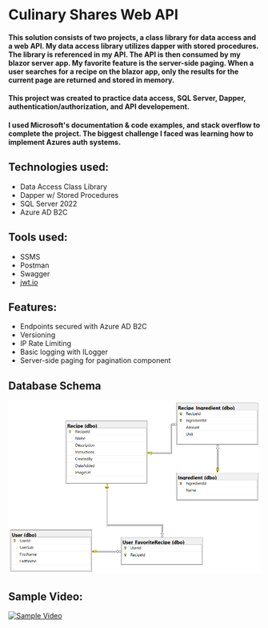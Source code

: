 # Culinary Shares Web API

#### This solution consists of two projects, a class library for data access and a web API. My data access library utilizes dapper with stored procedures. The library is referenced in my API. The API is then consumed by my blazor server app. My favorite feature is the server-side paging. When a user searches for a recipe on the blazor app, only the results for the current page are returned and stored in memory. 

#### This project was created to practice data access, SQL Server, Dapper, authentication/authorization, and API developement.

#### I used Microsoft's documentation & code examples, and stack overflow to complete the project. The biggest challenge I faced was learning how to implement Azures auth systems.

## Technologies used: 
* Data Access Class Library
* Dapper w/ Stored Procedures
* SQL Server 2022
* Azure AD B2C

## Tools used:
* SSMS
* Postman
* Swagger
* [jwt.io ](https://jwt.io/)

## Features: 
* Endpoints secured with Azure AD B2C
* Versioning
* IP Rate Limiting
* Basic logging with ILogger
* Server-side paging for pagination component

  
## Database Schema
![](ReadMeImages/culinaryshares-entity-relationship.PNG)

## Sample Video: 
[![Sample Video](https://img.youtube.com/vi/WmavLFWBwnY/0.jpg)](https://www.youtube.com/watch?v=WmavLFWBwnY)
